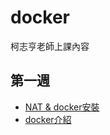 # docker
柯志亨老師上課內容

## 第一週

* [NAT & docker安裝](https://github.com/fairy042026/docker/blob/master/0915%E4%B8%8A%E8%AA%B2%E5%85%A7%E5%AE%B9.md)
* [docker介紹](https://github.com/fairy042026/docker/blob/master/0922%E4%B8%8A%E8%AA%B2%E5%85%A7%E5%AE%B9.md)
